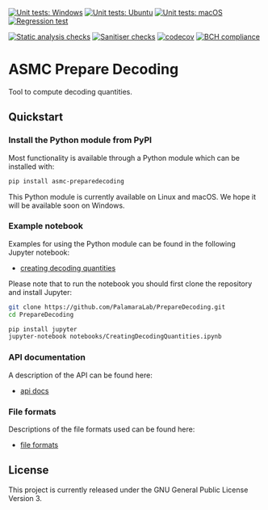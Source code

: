 [![Unit tests: Windows](https://github.com/PalamaraLab/PrepareDecoding/workflows/Unit%20tests:%20Windows/badge.svg)](https://github.com/PalamaraLab/PrepareDecoding/actions)
[![Unit tests: Ubuntu](https://github.com/PalamaraLab/PrepareDecoding/workflows/Unit%20tests:%20Ubuntu/badge.svg)](https://github.com/PalamaraLab/PrepareDecoding/actions)
[![Unit tests: macOS](https://github.com/PalamaraLab/PrepareDecoding/workflows/Unit%20tests:%20macOS/badge.svg)](https://github.com/PalamaraLab/PrepareDecoding/actions)
[![Regression test](https://github.com/PalamaraLab/PrepareDecoding/workflows/Regression%20test/badge.svg)](https://github.com/PalamaraLab/PrepareDecoding/actions)

[![Static analysis checks](https://github.com/PalamaraLab/PrepareDecoding/workflows/Static%20analysis%20checks/badge.svg)](https://github.com/PalamaraLab/PrepareDecoding/actions)
[![Sanitiser checks](https://github.com/PalamaraLab/PrepareDecoding/workflows/Sanitiser%20checks/badge.svg)](https://github.com/PalamaraLab/PrepareDecoding/actions)
[![codecov](https://codecov.io/gh/PalamaraLab/PrepareDecoding/branch/master/graph/badge.svg)](https://codecov.io/gh/PalamaraLab/PrepareDecoding)
[![BCH compliance](https://bettercodehub.com/edge/badge/PalamaraLab/PrepareDecoding?branch=master)](https://bettercodehub.com/results/PalamaraLab/PrepareDecoding)

# ASMC Prepare Decoding

Tool to compute decoding quantities.

## Quickstart

### Install the Python module from PyPI

Most functionality is available through a Python module which can be installed with:

```bash
pip install asmc-preparedecoding
```

This Python module is currently available on Linux and macOS.
We hope it will be available soon on Windows.

### Example notebook

Examples for using the Python module can be found in the following Jupyter notebook:
- [creating decoding quantities](https://github.com/PalamaraLab/PrepareDecoding/blob/4a206d577a8cd431ab6dd59bbccc4035ab8b1069/notebooks/CreatingDecodingQuantities.ipynb)

Please note that to run the notebook you should first clone the repository and install Jupyter:

```bash
git clone https://github.com/PalamaraLab/PrepareDecoding.git
cd PrepareDecoding

pip install jupyter
jupyter-notebook notebooks/CreatingDecodingQuantities.ipynb
```

### API documentation

A description of the API can be found here:
- [api docs](https://github.com/PalamaraLab/PrepareDecoding/blob/master/docs/api.md)

### File formats

Descriptions of the file formats used can be found here:
- [file formats](https://github.com/PalamaraLab/PrepareDecoding/blob/master/docs/file_formats.md)

## License

This project is currently released under the GNU General Public License Version 3.
